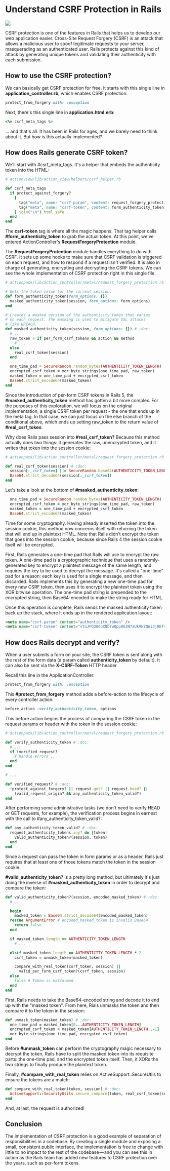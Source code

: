 # Understand CSRF Protection in Rails

![](https://i.stack.imgur.com/57BlC.png)

CSRF protection is one of the features in Rails that helps us to develop our web application easier. Cross-Site Request Forgery (CSRF) is an attack that allows a malicious user to spoof legitimate requests to your server, masquerading as an authenticated user. Rails protects against this kind of attack by generating unique tokens and validating their authenticity with each submission.

## How to use the CSRF protection?

We can basically get CSRF protection for free. It starts with this single line in **application_controller.rb**, which enables CSRF protection:

```ruby
protect_from_forgery with: :exception
```

Next, there's this single line in **application.html.erb**:

```ruby
<%= csrf_meta_tags %>
```

... and that's all. It has been in Rails for ages, and we barely need to think about it. But how is this actually implemented?

## How does Rails generate CSRF token?

We'll start with #csrf_meta_tags. It's a helper that embeds the authenticity token into the HTML:

```ruby
# actionview/lib/action_view/helpers/csrf_helper.rb

def csrf_meta_tags
  if protect_against_forgery?
    [
      tag("meta", name: "csrf-param", content: request_forgery_protection_token),
      tag("meta", name: "csrf-token", content: form_authenticity_token)
    ].join("\n").html_safe
  end
end
```

The **csrf-token** tag is where all the magic happens. That tag helper calls **#form_authenticity_token** to grab the actual token. At this point, we've entered ActionController's **RequestForgeryProtection** module.


The **RequestForgeryProtection** module handles everything to do with CSRF. It sets up some hooks to make sure that CSRF validation is triggered on each request, and how to respond if a request isn't verified. It is also in charge of generating, encrypting and decrypting the CSRF tokens. We can see the whole implementation of CSRF protection right in this single file.


```ruby
# actionpack/lib/action_controller/metal/request_forgery_protection.rb

# Sets the token value for the current session.
def form_authenticity_token(form_options: {})
  masked_authenticity_token(session, form_options: form_options)
end

# Creates a masked version of the authenticity token that varies
# on each request. The masking is used to mitigate SSL attacks
# like BREACH.
def masked_authenticity_token(session, form_options: {}) # :doc:
  # ...
  raw_token = if per_form_csrf_tokens && action && method
    # ...
  else
    real_csrf_token(session)
  end

  one_time_pad = SecureRandom.random_bytes(AUTHENTICITY_TOKEN_LENGTH)
  encrypted_csrf_token = xor_byte_strings(one_time_pad, raw_token)
  masked_token = one_time_pad + encrypted_csrf_token
  Base64.strict_encode64(masked_token)
end
```

Since the introduction of per-form CSRF tokens in Rails 5, the **#masked_authenticity_token** method has gotten a bit more complex. For the purposes of this exploration, we will focus on the original implementation, a single CSRF token per request - the one that ends up in the meta tag. In that case, we can just focus on the else branch of the conditional above, which ends up setting raw_token to the return value of **#real_csrf_token**.

Why does Rails pass session into **#real_csrf_token?** Because this method actually does two things: it generates the raw, unencrypted token, and it writes that token into the session cookie:

```ruby
# actionpack/lib/action_controller/metal/request_forgery_protection.rb

def real_csrf_token(session) # :doc:
  session[:_csrf_token] ||= SecureRandom.base64(AUTHENTICITY_TOKEN_LENGTH)
  Base64.strict_decode64(session[:_csrf_token])
end
```

Let's take a look at the bottom of **#masked_authenticity_token**:

```ruby
  one_time_pad = SecureRandom.random_bytes(AUTHENTICITY_TOKEN_LENGTH)
  encrypted_csrf_token = xor_byte_strings(one_time_pad, raw_token)
  masked_token = one_time_pad + encrypted_csrf_token
  Base64.strict_encode64(masked_token)
```

Time for some cryptography. Having already inserted the token into the session cookie, this method now concerns itself with returning the token that will end up in plaintext HTML. Note that Rails didn’t encrypt the token that goes into the session cookie, because since Rails 4 the session cookie itself will be encrypted.

First, Rails generates a one-time pad that Rails will use to encrypt the raw token. A one-time pad is a cryptographic technique that uses a randomly-generated key to encrypt a plaintext message of the same length, and requires the key to be used to decrypt the message. It's called a "one-time" pad for a reason: each key is used for a single message, and then discarded. Rails implements this by generating a new one-time pad for every new CSRF token, then uses it to encrypt the plaintext token using the XOR bitwise operation. The one-time pad string is prepended to the encrypted string, then Base64-encoded to make the string ready for HTML.

Once this operation is complete, Rails sends the masked authenticity token back up the stack, where it ends up in the rendered application layout:

```html
<meta name="csrf-param" content="authenticity_token" />
<meta name="csrf-token" content="vtaJFQ38doX0b7wQpp0G3H7aUk9HZQni3jHET4yS8nSJRt85Tr6oH7nroQc01dM+C/dlDwt5xPff5LwyZcggeg==" />
```

## How does Rails decrypt and verify?

When a user submits a form on your site, the CSRF token is sent along with the rest of the form data (a param called **authenticity_token** by default). It can also be sent via the **X-CSRF-Token** HTTP header.

Recall this line in the ApplicationController:

```ruby
protect_from_forgery with: :exception
```

This **#protect_from_forgery** method adds a before-action to the lifecycle of every controller action:

```ruby
before_action :verify_authenticity_token, options
```

This before action begins the process of comparing the CSRF token in the request params or header with the token in the session cookie:

```ruby
# actionpack/lib/action_controller/metal/request_forgery_protection.rb

def verify_authenticity_token # :doc:
  # ...
  if !verified_request?
    # handle errors ...
  end
end

# ...

def verified_request? # :doc:
  !protect_against_forgery? || request.get? || request.head? ||
    (valid_request_origin? && any_authenticity_token_valid?)
end
```

After performing some administrative tasks (we don't need to verify HEAD or GET requests, for example), the verification process begins in earnest with the call to #any_authenticity_token_valid?:

```ruby
def any_authenticity_token_valid? # :doc:
  request_authenticity_tokens.any? do |token|
    valid_authenticity_token?(session, token)
  end
end
```

Since a request can pass the token in form params or as a header, Rails just requires that at least one of those tokens match the token in the session cookie.

**#valid_authenticity_token?** is a pretty long method, but ultimately it's just doing the inverse of **#masked_authenticity_token** in order to decrypt and compare the token:

```ruby
def valid_authenticity_token?(session, encoded_masked_token) # :doc:
  # ...

  begin
    masked_token = Base64.strict_decode64(encoded_masked_token)
  rescue ArgumentError # encoded_masked_token is invalid Base64
    return false
  end

  if masked_token.length == AUTHENTICITY_TOKEN_LENGTH
    # ...

  elsif masked_token.length == AUTHENTICITY_TOKEN_LENGTH * 2
    csrf_token = unmask_token(masked_token)

    compare_with_real_token(csrf_token, session) ||
      valid_per_form_csrf_token?(csrf_token, session)
  else
    false # Token is malformed.
  end
end
```

First, Rails needs to take the Base64-encoded string and decode it to end up with the "masked token". From here, Rials unmasks the token and then compare it to the token in the session:

```ruby
def unmask_token(masked_token) # :doc:
  one_time_pad = masked_token[0...AUTHENTICITY_TOKEN_LENGTH]
  encrypted_csrf_token = masked_token[AUTHENTICITY_TOKEN_LENGTH..-1]
  xor_byte_strings(one_time_pad, encrypted_csrf_token)
end
```

Before **#unmask_token** can perform the cryptography magic necessary to decrypt the token, Rails have to split the masked token into its requisite parts: the one-time pad, and the encrypted token itself. Then, it XORs the two strings to finally produce the plaintext token.

Finally, **#compare_with_real_token** relies on ActiveSupport::SecureUtils to ensure the tokens are a match:

```ruby
def compare_with_real_token(token, session) # :doc:
  ActiveSupport::SecurityUtils.secure_compare(token, real_csrf_token(session))
end
```

And, at last, the request is authorized!

## Conclusion

The implementation of CSRF protection is a good example of separation of responsibilities in a codebase. By creating a single module and exposing a small, consistent public interface, the implementation is free to change with little to no impact to the rest of the codebase — and you can see this in action as the Rails team has added new features to CSRF protection over the years, such as per-form tokens.

